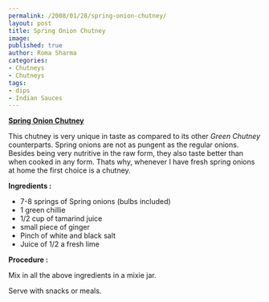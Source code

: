 ```yaml
--- 
permalink: /2008/01/28/spring-onion-chutney/
layout: post
title: Spring Onion Chutney
image: 
published: true
author: Roma Sharma
categories: 
- Chutneys
- Chutneys
tags:
- dips
- Indian Sauces
---
```

<u><b> Spring Onion Chutney</b></u>

This chutney is very unique in taste as compared to its other <i>Green Chutney</i> counterparts. Spring onions are not as pungent as the regular onions. Besides being very nutritive in the raw form, they also taste better than when cooked in any form. Thats why, whenever I have fresh spring onions at home the first choice is a chutney.

<b>Ingredients :</b>
<ul>
	<li>7-8 springs of Spring onions (bulbs included)</li>
	<li>1 green chillie</li>
	<li>1/2 cup of tamarind juice</li>
	<li>small piece of ginger</li>
	<li>Pinch of white and black salt</li>
	<li>Juice of 1/2 a fresh lime</li>
</ul>
<b>Procedure :</b>

Mix in all the above ingredients in a mixie jar.

Serve with snacks or meals.

